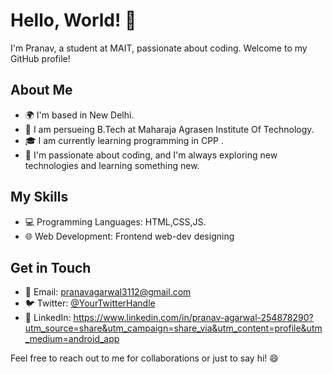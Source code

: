 # Hello, World! 👋

I'm Pranav, a student at MAIT, passionate about coding. Welcome to my GitHub profile!

## About Me

- 🌍 I'm based in New Delhi.
- 💼 I am persueing B.Tech at Maharaja Agrasen Institute Of Technology.
- 🎓 I am currently learning programming in CPP .
- 🚀 I'm passionate about coding, and I'm always exploring new technologies and learning something new.


## My Skills

- 💻 Programming Languages: HTML,CSS,JS.
- 🌐 Web Development: Frontend web-dev designing

## Get in Touch

- 📧 Email: pranavagarwal3112@gmail.com
- 🐦 Twitter: [@YourTwitterHandle](https://twitter.com/YourTwitterHandle)
- 💼 LinkedIn: https://www.linkedin.com/in/pranav-agarwal-254878290?utm_source=share&utm_campaign=share_via&utm_content=profile&utm_medium=android_app

Feel free to reach out to me for collaborations or just to say hi! 😄

